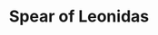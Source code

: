 ---
title: Spear of Leonidas
description: In Assassin's Creed lore, the Spear of Leonidas is an ancient, powerful artifact and a piece of Eden, wielded by King Leonidas of Sparta.
pubDate: 2024-11-24
image: '../../assets/sidequests/spear.webp'
---
